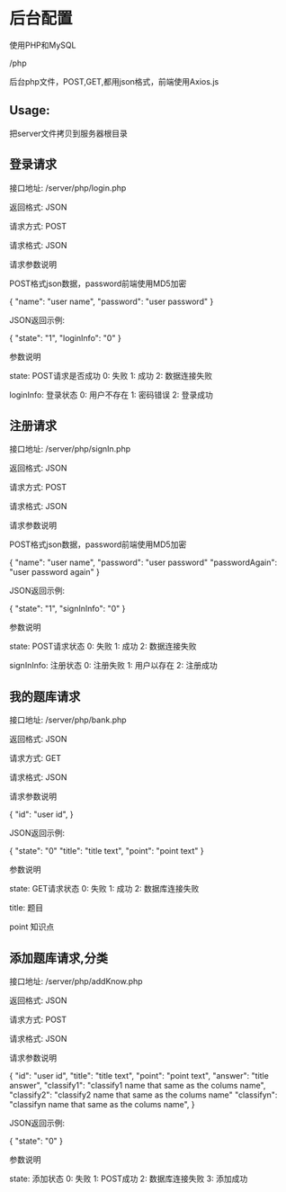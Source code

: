 # 后台配置

使用PHP和MySQL

/php

后台php文件，POST,GET,都用json格式，前端使用Axios.js

## Usage:

把server文件拷贝到服务器根目录

## 登录请求

接口地址: /server/php/login.php

返回格式: JSON

请求方式: POST

请求格式: JSON

请求参数说明

POST格式json数据，password前端使用MD5加密

{
    "name": "user name",
    "password": "user password"
}

JSON返回示例:

{
    "state": "1", 
    "loginInfo": "0"
}

参数说明

state: POST请求是否成功 0: 失败    1: 成功   2: 数据连接失败

loginInfo: 登录状态     0: 用户不存在   1: 密码错误   2: 登录成功

## 注册请求

接口地址: /server/php/signIn.php

返回格式: JSON

请求方式: POST

请求格式: JSON

请求参数说明

POST格式json数据，password前端使用MD5加密

{
    "name": "user name",
    "password": "user password"
    "passwordAgain": "user password again"
}

JSON返回示例:

{
    "state": "1", 
    "signInInfo": "0"
}

参数说明

state: POST请求状态        0: 失败    1: 成功   2: 数据连接失败

signInInfo:  注册状态      0: 注册失败  1: 用户以存在   2: 注册成功  

## 我的题库请求

接口地址: /server/php/bank.php

返回格式: JSON

请求方式: GET

请求格式: JSON

请求参数说明

{
    "id": "user id", 
}

JSON返回示例:

{
    "state": "0"
    "title": "title text",
    "point": "point text"
}

参数说明

state: GET请求状态        0: 失败    1: 成功  2: 数据库连接失败

title:  题目

point 知识点

## 添加题库请求,分类

接口地址: /server/php/addKnow.php

返回格式: JSON

请求方式: POST

请求格式: JSON

请求参数说明

{
    "id": "user id", 
    "title": "title text",
    "point": "point text",
    "answer": "title answer",
    "classify1": "classify1 name that same as the colums name",
    "classify2": "classify2 name that same as the colums name"
    "classifyn": "classifyn name that same as the colums name",
}

JSON返回示例:

{
    "state": "0"
}

参数说明

state: 添加状态        0: 失败    1: POST成功   2: 数据库连接失败 3: 添加成功
